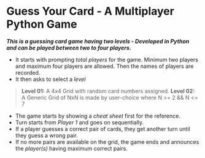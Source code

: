 # **Guess Your Card - A Multiplayer Python Game**
***This is a guessing card game having two levels - Developed in Python and can be played between two to four players.***

- It starts with prompting *total players* for the game. Minimum two players and maximum four players are allowed. Then the names of players are recorded.
- It then asks to select a *level* 
> **Level 01:** A 4x4 Grid with random card numbers assigned.
> **Level 02:** A Generic Grid of NxN is made by user-choice where N >= 2 && N <= 7
- The game starts by showing a *cheat sheet* first for the reference. 
- Turn starts from *Player 1* and goes on sequentially.
- If a player guesses a correct pair of cards, they get another turn until they guess a wrong pair.
- If no more pairs are available on the grid, the game ends and announces the *player(s)* having maximum correct pairs.
